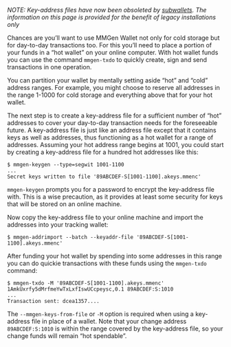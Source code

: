 *NOTE: Key-address files have now been obsoleted by [subwallets][U].  The
information on this page is provided for the benefit of legacy installations
only*

Chances are you’ll want to use MMGen Wallet not only for cold storage but for
day-to-day transactions too.  For this you’ll need to place a portion of your
funds in a “hot wallet” on your online computer.  With hot wallet funds you
can use the command `mmgen-txdo` to quickly create, sign and send transactions
in one operation.

You can partition your wallet by mentally setting aside “hot” and “cold” address
ranges.  For example, you might choose to reserve all addresses in the range
1-1000 for cold storage and everything above that for your hot wallet.

The next step is to create a key-address file for a sufficient number of “hot”
addresses to cover your day-to-day transaction needs for the foreseeable future.
A key-address file is just like an address file except that it contains keys as
well as addresses, thus functioning as a hot wallet for a range of addresses.
Assuming your hot address range begins at 1001, you could start by creating a
key-address file for a hundred hot addresses like this:

```text
$ mmgen-keygen --type=segwit 1001-1100
...
Secret keys written to file '89ABCDEF-S[1001-1100].akeys.mmenc'
```

`mmgen-keygen` prompts you for a password to encrypt the key-address file with.
This is a wise precaution, as it provides at least some security for keys that
will be stored on an online machine.

Now copy the key-address file to your online machine and import the addresses
into your tracking wallet:

```text
$ mmgen-addrimport --batch --keyaddr-file '89ABCDEF-S[1001-1100].akeys.mmenc'
```

After funding your hot wallet by spending into some addresses in this range you
can do quickie transactions with these funds using the `mmgen-txdo` command:

```text
$ mmgen-txdo -M '89ABCDEF-S[1001-1100].akeys.mmenc' 1AmkUxrfy5dMrfmeYwTxLxfIswUCcpeysc,0.1 89ABCDEF:S:1010
...
Transaction sent: dcea1357....
```

The `--mmgen-keys-from-file` or `-M` option is required when using a key-address
file in place of a wallet.  Note that your change address `89ABCDEF:S:1010` is
within the range covered by the key-address file, so your change funds will
remain “hot spendable”.

[U]: Subwallets.md
